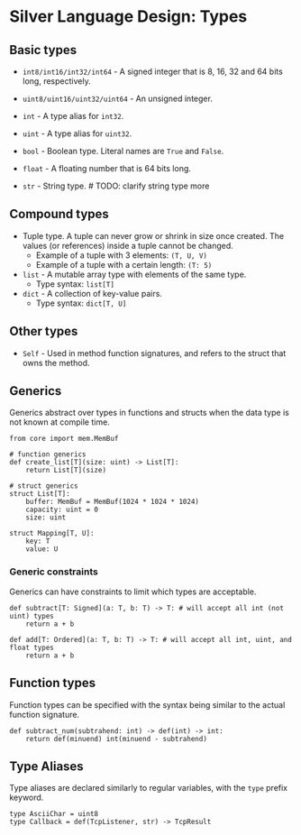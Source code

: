 # Silver Language Design: Types

## Basic types

- `int8/int16/int32/int64` - A signed integer that is 8, 16, 32 and 64 bits long, respectively.
- `uint8/uint16/uint32/uint64` - An unsigned integer.
- `int` - A type alias for `int32`. 
- `uint` - A type alias for `uint32`.
- `bool` - Boolean type. Literal names are `True` and `False`.
- `float` - A floating number that is 64 bits long.

- `str` - String type. # TODO: clarify string type more

## Compound types

- Tuple type. A tuple can never grow or shrink in size once created. The values (or references) inside a tuple cannot be changed.
    - Example of a tuple with 3 elements: `(T, U, V)`
    - Example of a tuple with a certain length: `(T: 5)`
- `list` - A mutable array type with elements of the same type.
    -  Type syntax: `list[T]`
- `dict` - A collection of key-value pairs.
    -  Type syntax: `dict[T, U]`

## Other types

- `Self` - Used in method function signatures, and refers to the struct that owns the method.

## Generics
Generics abstract over types in functions and structs when the data type is not known at compile time.
```crystal
from core import mem.MemBuf

# function generics
def create_list[T](size: uint) -> List[T]:
    return List[T](size)

# struct generics
struct List[T]:
    buffer: MemBuf = MemBuf(1024 * 1024 * 1024)
    capacity: uint = 0
    size: uint

struct Mapping[T, U]:
    key: T
    value: U
```

### Generic constraints
Generics can have constraints to limit which types are acceptable.

```crystal
def subtract[T: Signed](a: T, b: T) -> T: # will accept all int (not uint) types
    return a + b

def add[T: Ordered](a: T, b: T) -> T: # will accept all int, uint, and float types
    return a + b
```

## Function types

Function types can be specified with the syntax being similar to the actual function signature.

```crystal
def subtract_num(subtrahend: int) -> def(int) -> int:
    return def(minuend) int(minuend - subtrahend)
```

## Type Aliases
Type aliases are declared similarly to regular variables, with the `type` prefix keyword.

```crystal
type AsciiChar = uint8
type Callback = def(TcpListener, str) -> TcpResult
```
